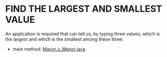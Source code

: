 # FIND THE LARGEST AND SMALLEST VALUE
An application is required that can tell us, by typing three values, which is the largest and which is the smallest among these three.

* main method: [Mayor_y_Menor.java](Mayor_y_Menor.java)
